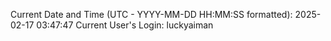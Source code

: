 Current Date and Time (UTC - YYYY-MM-DD HH:MM:SS formatted): 2025-02-17 03:47:47
Current User's Login: luckyaiman
